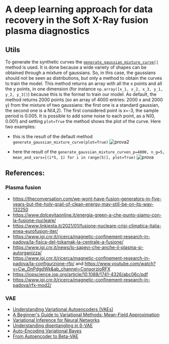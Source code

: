 # A deep learning approach for data recovery in the Soft X-Ray fusion plasma diagnostics

## Utils
To generate the synthetic curves the [`generate_gaussian_mixture_curve()`](https://github.com/nicolagulmini/RFX_HunchColab/blob/master/utils.py) method is used. It is done because a wide variety of shapes can be obtained through a mixture of gaussians. So, in this case, the gaussians should not be seen as distributions, but only a method to obtain the curves to train the model. This method returns an array with all the x points and all the y points, in one dimension (for instance `np.array([x_1, x_2, x_3, y_1, y_2, y_3])`) because this is the format to train our model. As default, the method returns 2000 points (so an array of 4000 entries: 2000 x and 2000 y) from the mixture of two gaussians: the first one is a standard gaussian, the second one is a N(4,2). The first considered point is x=-3, the sample period is 0.005. It is possible to add some noise to each point, as a N(0, 0.001) and setting `plot=True` the method shows the plot of the curve. Here two examples:

- this is the result of the default method `generate_gaussian_mixture_curve(plot=True)`
![prova2](https://user-images.githubusercontent.com/62892813/135228081-17cc5094-64be-4c84-8f8f-ec864ff421f4.png)

- here the result of the `generate_gaussian_mixture_curven_p=4000, n_g=5, mean_and_vars=[(i*5, 1) for i in range(5)], plot=True)` 
![prova](https://user-images.githubusercontent.com/62892813/135228089-ee04c574-155d-4340-80d9-3d51aed6fa4a.png)


## References:
### Plasma fusion
- https://theconversation.com/we-wont-have-fusion-generators-in-five-years-but-the-holy-grail-of-clean-energy-may-still-be-on-its-way-132250
- https://www.dolcevitaonline.it/energia-green-a-che-punto-siamo-con-la-fusione-nucleare/
- https://www.linkiesta.it/2021/01/fusione-nucleare-crisi-climatica-italia-enea-eurofusion-iter/
- https://www.igi.cnr.it/ricerca/magnetic-confinement-research-in-padova/la-fisica-del-tokamak-la-centrale-a-fusione/
- https://www.igi.cnr.it/news/lo-sapevi-che-anche-il-plasma-si-autorganizza/
- https://www.igi.cnr.it/ricerca/magnetic-confinement-research-in-padova/la-configurzione-rfp/ and https://www.youtube.com/watch?v=Cw_DnPdgdWk&ab_channel=ConsorzioRFX
- https://iopscience.iop.org/article/10.1088/1741-4326/abc06c/pdf
- https://www.igi.cnr.it/ricerca/magnetic-confinement-research-in-padova/rfx-mod2/
### VAE
- [Understanding Variational Autoencoders (VAEs)](https://towardsdatascience.com/understanding-variational-autoencoders-vaes-f70510919f73)
- [A Beginner's Guide to Variational Methods: Mean-Field Approximation](https://blog.evjang.com/2016/08/variational-bayes.html)
- [Variational Inference for Neural Networks](https://towardsdatascience.com/variational-inference-for-neural-networks-a4b5cf72b24)
- [Understanding disentangling in β-VAE](https://arxiv.org/pdf/1804.03599.pdf)
- [Auto-Encoding Variational Bayes](https://arxiv.org/pdf/1312.6114.pdf)
- [From Autoencoder to Beta-VAE](https://lilianweng.github.io/lil-log/2018/08/12/from-autoencoder-to-beta-vae.html)
